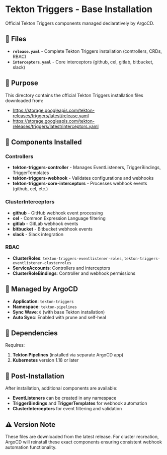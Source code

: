 # Tekton Triggers - Base Installation

Official Tekton Triggers components managed declaratively by ArgoCD.

## 📁 Files

- **`release.yaml`** - Complete Tekton Triggers installation (controllers, CRDs, RBAC)
- **`interceptors.yaml`** - Core interceptors (github, cel, gitlab, bitbucket, slack)

## 🎯 Purpose

This directory contains the official Tekton Triggers installation files downloaded from:
- https://storage.googleapis.com/tekton-releases/triggers/latest/release.yaml
- https://storage.googleapis.com/tekton-releases/triggers/latest/interceptors.yaml

## 🔧 Components Installed

### Controllers
- **tekton-triggers-controller** - Manages EventListeners, TriggerBindings, TriggerTemplates
- **tekton-triggers-webhook** - Validates configurations and webhooks
- **tekton-triggers-core-interceptors** - Processes webhook events (github, cel, etc.)

### ClusterInterceptors
- **github** - GitHub webhook event processing
- **cel** - Common Expression Language filtering  
- **gitlab** - GitLab webhook events
- **bitbucket** - Bitbucket webhook events
- **slack** - Slack integration

### RBAC
- **ClusterRoles**: `tekton-triggers-eventlistener-roles`, `tekton-triggers-eventlistener-clusterroles`
- **ServiceAccounts**: Controllers and interceptors
- **ClusterRoleBindings**: Controller and webhook permissions

## 🔄 Managed by ArgoCD

- **Application**: `tekton-triggers`
- **Namespace**: `tekton-pipelines`
- **Sync Wave**: `0` (with base Tekton installation)
- **Auto Sync**: Enabled with prune and self-heal

## 🎯 Dependencies

Requires:
1. **Tekton Pipelines** (installed via separate ArgoCD app)
2. **Kubernetes** version 1.18 or later

## 🚀 Post-Installation

After installation, additional components are available:
- **EventListeners** can be created in any namespace
- **TriggerBindings** and **TriggerTemplates** for webhook automation
- **ClusterInterceptors** for event filtering and validation

## ⚠️ Version Note

These files are downloaded from the latest release. For cluster recreation, ArgoCD will reinstall these exact components ensuring consistent webhook automation functionality.